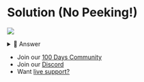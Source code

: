 # Solution (No Peeking!)
![](https://www.youtube.com/watch?v=RQpWuJMmBe0)

<details> <summary> 👀 Answer </summary>

Find my solution in [this repl](https://replit.com/@DavidAtReplit/Day-083-Solution-2#main.py)

</details>

- Join our [100 Days Community](https://replit.com/100-days-help)
- Join our [Discord](https://replit.com/discord)
- Want [live support?](https://replit.com/replit-101)